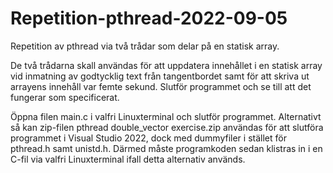 # Repetition-pthread-2022-09-05
Repetition av pthread via två trådar som delar på en statisk array.

De två trådarna skall användas för att uppdatera innehållet i en statisk array vid inmatning av godtycklig text från 
tangentbordet samt för att skriva ut arrayens innehåll var femte sekund. Slutför programmet och se till att det fungerar som specificerat.

Öppna filen main.c i valfri Linuxterminal och slutför programmet. Alternativt så kan zip-filen pthread double_vector exercise.zip användas
för att slutföra programmet i Visual Studio 2022, dock med dummyfiler i stället för pthread.h samt unistd.h. Därmed måste programkoden
sedan klistras in i en C-fil via valfri Linuxterminal ifall detta alternativ används.
